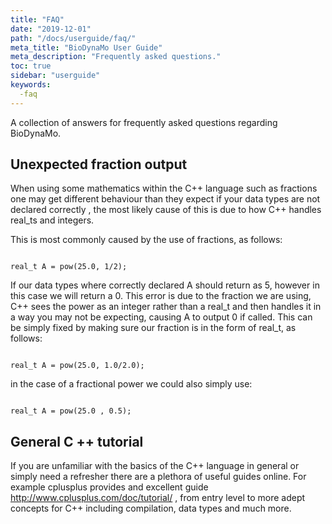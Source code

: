 ```yaml
---
title: "FAQ"
date: "2019-12-01"
path: "/docs/userguide/faq/"
meta_title: "BioDynaMo User Guide"
meta_description: "Frequently asked questions."
toc: true
sidebar: "userguide"
keywords:
  -faq
---
```


A collection of answers for frequently asked questions regarding BioDynaMo.

## Unexpected fraction output

When using some mathematics within the C++ language such as fractions one may get different behaviour than they expect if your data types are not declared correctly , the most likely cause of this is due to how C++ handles real_ts and integers.

This is most commonly caused by the use of fractions, as follows:

```

real_t A = pow(25.0, 1/2);

```

If  our data types where correctly declared A should return as 5, however in this case we will return a 0. This error is due to the fraction we are using, C++ sees the power as an integer rather than a real_t and then handles it in a way you may not be expecting, causing A to output 0 if called.
This can be simply fixed by making sure our fraction is in the form of real_t, as follows:

```

real_t A = pow(25.0, 1.0/2.0);

```
in the case of a fractional power we could also simply use:

```

real_t A = pow(25.0 , 0.5);

```

## General C ++ tutorial

If you are unfamiliar with the basics of the C++ language in general or simply need a refresher there are a plethora of useful guides online. For example cplusplus provides and excellent guide http://www.cplusplus.com/doc/tutorial/ , from entry level to more adept concepts for C++ including compilation, data types and much more.
